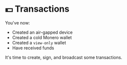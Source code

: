 # 💵 Transactions
You've now:
- Created an air-gapped device
- Created a cold Monero wallet
- Created a `view-only` wallet
- Have received funds

It's time to create, sign, and broadcast some transactions.
